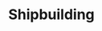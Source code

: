 ---
title: Shipbuilding
slug: shipbuilding
taxonomy:
	tag: industry
content:
    items:
        '@taxonomy.industry': shipbuilding
    order:
        by: date
        dir: desc
---